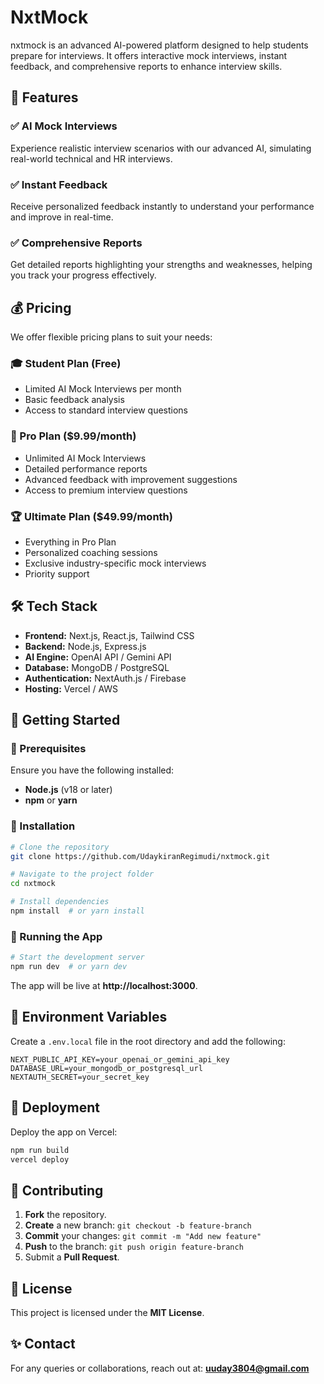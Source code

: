 # NxtMock

nxtmock is an advanced AI-powered platform designed to help students prepare for interviews. It offers interactive mock interviews, instant feedback, and comprehensive reports to enhance interview skills.

## 🚀 Features

### ✅ AI Mock Interviews
Experience realistic interview scenarios with our advanced AI, simulating real-world technical and HR interviews.

### ✅ Instant Feedback
Receive personalized feedback instantly to understand your performance and improve in real-time.

### ✅ Comprehensive Reports
Get detailed reports highlighting your strengths and weaknesses, helping you track your progress effectively.

## 💰 Pricing
We offer flexible pricing plans to suit your needs:

### 🎓 Student Plan (Free)
- Limited AI Mock Interviews per month
- Basic feedback analysis
- Access to standard interview questions

### 🚀 Pro Plan ($9.99/month)
- Unlimited AI Mock Interviews
- Detailed performance reports
- Advanced feedback with improvement suggestions
- Access to premium interview questions

### 🏆 Ultimate Plan ($49.99/month)
- Everything in Pro Plan
- Personalized coaching sessions
- Exclusive industry-specific mock interviews
- Priority support

## 🛠️ Tech Stack
- **Frontend:** Next.js, React.js, Tailwind CSS
- **Backend:** Node.js, Express.js
- **AI Engine:** OpenAI API / Gemini API
- **Database:** MongoDB / PostgreSQL
- **Authentication:** NextAuth.js / Firebase
- **Hosting:** Vercel / AWS

## 🎯 Getting Started

### 📌 Prerequisites
Ensure you have the following installed:
- **Node.js** (v18 or later)
- **npm** or **yarn**

### 📌 Installation
```bash
# Clone the repository
git clone https://github.com/UdaykiranRegimudi/nxtmock.git

# Navigate to the project folder
cd nxtmock

# Install dependencies
npm install  # or yarn install
```

### 📌 Running the App
```bash
# Start the development server
npm run dev  # or yarn dev
```
The app will be live at **http://localhost:3000**.

## 📌 Environment Variables
Create a `.env.local` file in the root directory and add the following:
```env
NEXT_PUBLIC_API_KEY=your_openai_or_gemini_api_key
DATABASE_URL=your_mongodb_or_postgresql_url
NEXTAUTH_SECRET=your_secret_key
```

## 🚀 Deployment
Deploy the app on Vercel:
```bash
npm run build
vercel deploy
```

## 🤝 Contributing
1. **Fork** the repository.
2. **Create** a new branch: `git checkout -b feature-branch`
3. **Commit** your changes: `git commit -m "Add new feature"`
4. **Push** to the branch: `git push origin feature-branch`
5. Submit a **Pull Request**.

## 📄 License
This project is licensed under the **MIT License**.

## ✨ Contact
For any queries or collaborations, reach out at: **uuday3804@gmail.com**
